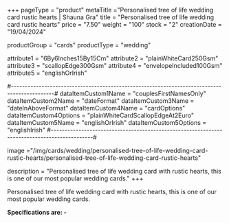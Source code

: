 +++
pageType = "product"
metaTitle ="Personalised tree of life wedding card rustic hearts | Shauna Gra"
title = "Personalised tree of life wedding card rustic hearts"
price = "7.50"
weight = "100"
stock = "2"
creationDate = "19/04/2024"

productGroup = "cards"
productType = "wedding"

attribute1 = "6By6Inches15By15Cm" 
attribute2 = "plainWhiteCard250Gsm" 
attribute3 = "scallopEdge300Gsm" 
attribute4 = "envelopeIncluded100Gsm"
attribute5 = "englishOrIrish"

#---------------------------------------------------------------------------------------------#
dataItemCustom1Name = "couplesFirstNamesOnly"
dataItemCustom2Name = "dateFormat"
dataItemCustom3Name = "dateInAboveFormat"
dataItemCustom4Name = "cardOptions"
dataItemCustom4Options = "plainWhiteCardScallopEdgeAt2Euro"
dataItemCustom5Name = "englishOrIrish"
dataItemCustom5Options = "englishIrish"
#---------------------------------------------------------------------------------------------#

image ="/img/cards/wedding/personalised-tree-of-life-wedding-card-rustic-hearts/personalised-tree-of-life-wedding-card-rustic-hearts"

description = "Personalised tree of life wedding card with rustic hearts, this is one of our most popular wedding cards."
+++

Personalised tree of life wedding card with rustic hearts, this is one of our most popular wedding cards.

**Specifications are: -**
